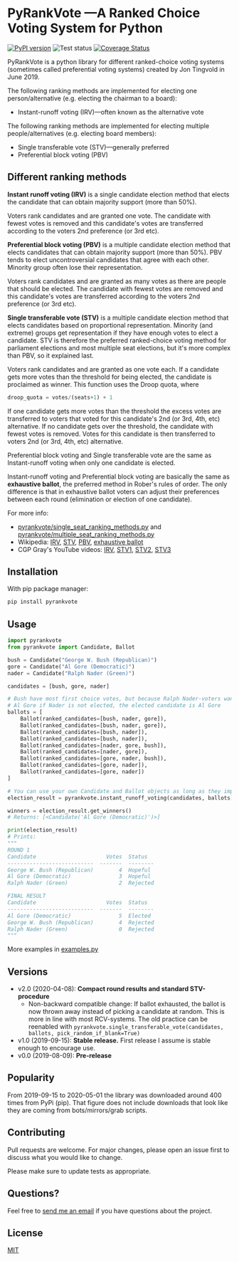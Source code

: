 

PyRankVote —A Ranked Choice Voting System for Python
==========
[![PyPI version](https://badge.fury.io/py/pyrankvote.svg)](https://badge.fury.io/py/pyrankvote) ![Test status](https://github.com/jontingvold/pyrankvote/workflows/CI/badge.svg?branch=master)  [![Coverage Status](https://coveralls.io/repos/github/jontingvold/pyrankvote/badge.svg?branch=master)](https://coveralls.io/github/jontingvold/pyrankvote?branch=master)

PyRankVote is a python library for different ranked-choice voting systems (sometimes called preferential voting systems) created by Jon Tingvold in June 2019.

The following ranking methods are implemented for electing one person/alternative (e.g. electing the chairman to a board):

- Instant-runoff voting (IRV)—often known as the alternative vote

The following ranking methods are implemented for electing multiple people/alternatives (e.g. electing board members):

- Single transferable vote (STV)—generally preferred
- Preferential block voting (PBV)

## Different ranking methods

**Instant runoff voting (IRV)** is a single candidate election method that elects the candidate that can obtain majority support (more than 50%).

Voters rank candidates and are granted one vote. The candidate with fewest votes is removed and this candidate's votes are transferred according to the voters 2nd preference (or 3rd etc).

**Preferential block voting (PBV)** is a multiple candidate election method that elects candidates that
can obtain majority support (more than 50%). PBV tends to elect uncontroversial candidates that agree with each other. Minority group often lose their representation.

Voters rank candidates and are granted as many votes as there are people that should be elected. The candidate with
fewest votes are removed and this candidate's votes are transferred according to the voters 2nd preference (or 3rd etc).

**Single transferable vote (STV)** is a multiple candidate election method that elects candidates based on proportional representation. Minority (and extreme) groups get representation if they have enough votes to elect a candidate. STV is therefore the preferred ranked-choice voting method for parliament elections and most multiple seat elections, but it's more complex than  PBV, so it explained last.

Voters rank candidates and are granted as one vote each. If a candidate gets more votes than the threshold for being
elected, the candidate is proclaimed as winner. This function uses the Droop quota, where

```python
droop_quota = votes/(seats+1) + 1
```

If one candidate gets more votes than the threshold the excess votes are transferred to voters that voted for this
candidate's 2nd (or 3rd, 4th, etc) alternative. If no candidate gets over the threshold, the candidate with fewest votes
is removed. Votes for this candidate is then transferred to voters 2nd (or 3rd, 4th, etc) alternative.

Preferential block voting and Single transferable vote are the same as Instant-runoff voting when only one candidate is elected.

Instant-runoff voting and Preferential block voting are basically the same as **exhaustive ballot**, the preferred method in Rober's rules of order. The only difference is that in exhaustive ballot voters can adjust their preferences between each round (elimination or election of one candidate).

For more info:

- [pyrankvote/single_seat_ranking_methods.py](https://github.com/jontingvold/pyrankvote/blob/master/pyrankvote/single_seat_ranking_methods.py) and  [pyrankvote/multiple_seat_ranking_methods.py](https://github.com/jontingvold/pyrankvote/blob/master/pyrankvote/multiple_seat_ranking_methods.py)
- Wikipedia: [IRV](https://en.wikipedia.org/wiki/Instant-runoff_voting), [STV](https://en.wikipedia.org/wiki/Single_transferable_vote), [PBV](https://en.wikipedia.org/wiki/Preferential_block_voting), [exhaustive ballot](https://en.wikipedia.org/wiki/Exhaustive_ballot)
- CGP Gray's YouTube videos: [IRV](https://www.youtube.com/watch?v=3Y3jE3B8HsE), [STV1](https://www.youtube.com/watch?v=l8XOZJkozfI&t=2s), [STV2](https://www.youtube.com/watch?v=Ac9070OIMUg), [STV3](https://www.youtube.com/watch?v=wRc630BSTIg)

## Installation

With pip package manager:

```bash
pip install pyrankvote
```

## Usage

```python
import pyrankvote
from pyrankvote import Candidate, Ballot

bush = Candidate("George W. Bush (Republican)")
gore = Candidate("Al Gore (Democratic)")
nader = Candidate("Ralph Nader (Green)")

candidates = [bush, gore, nader]

# Bush have most first choice votes, but because Ralph Nader-voters want
# Al Gore if Nader is not elected, the elected candidate is Al Gore
ballots = [
    Ballot(ranked_candidates=[bush, nader, gore]),
    Ballot(ranked_candidates=[bush, nader, gore]),
    Ballot(ranked_candidates=[bush, nader]),
    Ballot(ranked_candidates=[bush, nader]),
    Ballot(ranked_candidates=[nader, gore, bush]),
    Ballot(ranked_candidates=[nader, gore]),
    Ballot(ranked_candidates=[gore, nader, bush]),
    Ballot(ranked_candidates=[gore, nader]),
    Ballot(ranked_candidates=[gore, nader])
]

# You can use your own Candidate and Ballot objects as long as they implement the same properties and methods
election_result = pyrankvote.instant_runoff_voting(candidates, ballots)

winners = election_result.get_winners()
# Returns: [<Candidate('Al Gore (Democratic)')>]

print(election_result)
# Prints:
"""
ROUND 1
Candidate                      Votes  Status
---------------------------  -------  --------
George W. Bush (Republican)        4  Hopeful
Al Gore (Democratic)               3  Hopeful
Ralph Nader (Green)                2  Rejected

FINAL RESULT
Candidate                      Votes  Status
---------------------------  -------  --------
Al Gore (Democratic)               5  Elected
George W. Bush (Republican)        4  Rejected
Ralph Nader (Green)                0  Rejected
"""
```

More examples in [examples.py](https://github.com/jontingvold/pyrankvote/blob/master/examples.py)

## Versions

- v2.0 (2020-04-08): **Compact round results and standard STV-procedure** 
    - Non-backward compatible change: If ballot exhausted, the ballot is now thrown away instead of picking a candidate at random. This is more in line with most RCV-systems. The old practice can be reenabled with `pyrankvote.single_transferable_vote(candidates, ballots, pick_random_if_blank=True)`
- v1.0 (2019-09-15): **Stable release.** First release I assume is stable enough to encourage use. 
- v0.0 (2019-08-09): **Pre-release**

## Popularity

From 2019-09-15 to 2020-05-01 the library was downloaded around 400 times from PyPi (pip). That figure does not include downloads that look like they are coming from bots/mirrors/grab scripts.

## Contributing

Pull requests are welcome. For major changes, please open an issue first to discuss what you would like to change.

Please make sure to update tests as appropriate.

## Questions?

Feel free to [send me an email](http://www.jontingvold.no/) if you have questions about the project.

## License
[MIT](LICENSE.txt)
